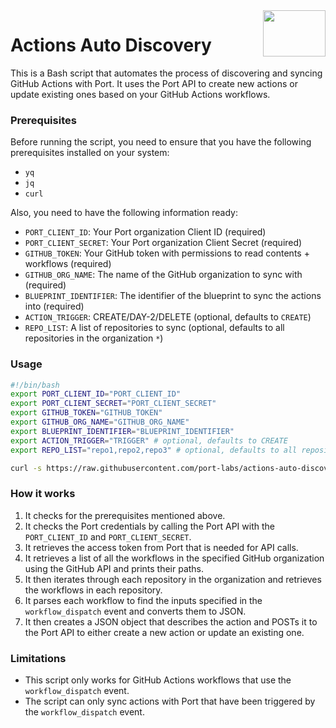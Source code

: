 <img align="right" width="100" height="74" src="https://user-images.githubusercontent.com/8277210/183290025-d7b24277-dfb4-4ce1-bece-7fe0ecd5efd4.svg" />

# Actions Auto Discovery

This is a Bash script that automates the process of discovering and syncing GitHub Actions with Port. It uses the Port API to create new actions or update existing ones based on your GitHub Actions workflows.

### Prerequisites

Before running the script, you need to ensure that you have the following prerequisites installed on your system:

- `yq`
- `jq`
- `curl`

Also, you need to have the following information ready:

- `PORT_CLIENT_ID`: Your Port organization Client ID (required)
- `PORT_CLIENT_SECRET`: Your Port organization Client Secret (required)
- `GITHUB_TOKEN`: Your GitHub token with permissions to read contents + workflows (required)
- `GITHUB_ORG_NAME`: The name of the GitHub organization to sync with (required)
- `BLUEPRINT_IDENTIFIER`: The identifier of the blueprint to sync the actions into (required)
- `ACTION_TRIGGER`: CREATE/DAY-2/DELETE (optional, defaults to `CREATE`)
- `REPO_LIST`: A list of repositories to sync (optional, defaults to all repositories in the organization `*`)

### Usage

```bash
#!/bin/bash
export PORT_CLIENT_ID="PORT_CLIENT_ID"
export PORT_CLIENT_SECRET="PORT_CLIENT_SECRET"
export GITHUB_TOKEN="GITHUB_TOKEN"
export GITHUB_ORG_NAME="GITHUB_ORG_NAME"
export BLUEPRINT_IDENTIFIER="BLUEPRINT_IDENTIFIER"
export ACTION_TRIGGER="TRIGGER" # optional, defaults to CREATE
export REPO_LIST="repo1,repo2,repo3" # optional, defaults to all repositories in the organization(*), comma separated list of repositories repo1,repo2,repo3

curl -s https://raw.githubusercontent.com/port-labs/actions-auto-discovery/main/github-actions/sync.sh | bash
```

### How it works

1. It checks for the prerequisites mentioned above.
2. It checks the Port credentials by calling the Port API with the `PORT_CLIENT_ID` and `PORT_CLIENT_SECRET`.
3. It retrieves the access token from Port that is needed for API calls.
4. It retrieves a list of all the workflows in the specified GitHub organization using the GitHub API and prints their paths.
5. It then iterates through each repository in the organization and retrieves the workflows in each repository. 
6. It parses each workflow to find the inputs specified in the `workflow_dispatch` event and converts them to JSON.
7. It then creates a JSON object that describes the action and POSTs it to the Port API to either create a new action or update an existing one.

### Limitations

- This script only works for GitHub Actions workflows that use the `workflow_dispatch` event.
- The script can only sync actions with Port that have been triggered by the `workflow_dispatch` event.
